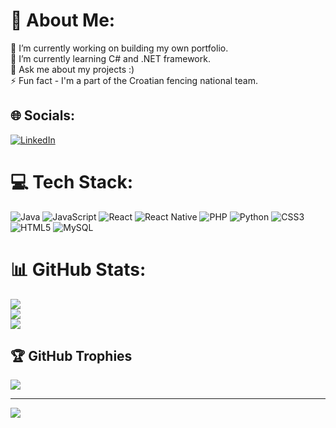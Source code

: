 # 💫 About Me:
🔭 I’m currently working on building my own portfolio.<br>🌱 I’m currently learning C# and .NET framework.<br>💬 Ask me about my projects :)<br>⚡ Fun fact - I'm a part of the Croatian fencing national team.


## 🌐 Socials:
[![LinkedIn](https://img.shields.io/badge/LinkedIn-%230077B5.svg?logo=linkedin&logoColor=white)](https://linkedin.com/in/janko-leskovac) 

# 💻 Tech Stack:
![Java](https://img.shields.io/badge/java-%23ED8B00.svg?style=for-the-badge&logo=openjdk&logoColor=white) ![JavaScript](https://img.shields.io/badge/javascript-%23323330.svg?style=for-the-badge&logo=javascript&logoColor=%23F7DF1E) ![React](https://img.shields.io/badge/react-%2320232a.svg?style=for-the-badge&logo=react&logoColor=%2361DAFB) ![React Native](https://img.shields.io/badge/react_native-%2320232a.svg?style=for-the-badge&logo=react&logoColor=%2361DAFB) ![PHP](https://img.shields.io/badge/php-%23777BB4.svg?style=for-the-badge&logo=php&logoColor=white) ![Python](https://img.shields.io/badge/python-3670A0?style=for-the-badge&logo=python&logoColor=ffdd54) ![CSS3](https://img.shields.io/badge/css3-%231572B6.svg?style=for-the-badge&logo=css3&logoColor=white) ![HTML5](https://img.shields.io/badge/html5-%23E34F26.svg?style=for-the-badge&logo=html5&logoColor=white) ![MySQL](https://img.shields.io/badge/mysql-%2300000f.svg?style=for-the-badge&logo=mysql&logoColor=white)
# 📊 GitHub Stats:
![](https://github-readme-stats.vercel.app/api?username=janko3108&theme=dark&hide_border=true&include_all_commits=true)<br/>
![](https://github-readme-streak-stats.herokuapp.com/?user=janko3108&theme=dark&hide_border=true)<br/>
![](https://github-readme-stats.vercel.app/api/top-langs/?username=janko3108&theme=dark&hide_border=true&include_all_commits=true&count_private=false&layout=compact)

## 🏆 GitHub Trophies
![](https://github-profile-trophy.vercel.app/?username=janko3108&theme=radical&no-frame=false&no-bg=false&margin-w=4)

---
[![](https://visitcount.itsvg.in/api?id=janko3108&icon=0&color=0)](https://visitcount.itsvg.in)
